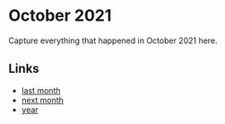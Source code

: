 # October 2021

Capture everything that happened in October 2021 here.

## Links
- [last month](calendar/months/2021-09.md)
- [next month](calendar/months/2021-11.md)
- [year](calendar/years/2021.md)